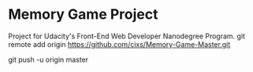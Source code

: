 # Memory Game Project

Project for Udacity's Front-End Web Developer Nanodegree Program.
git remote add origin https://github.com/cixs/Memory-Game-Master.git

git push -u origin master

